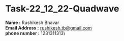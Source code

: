 # Task-22_12_22-Quadwave

**Name :** Rushikesh Bhavar \
**Email Address :** rushikesh.tb@gmail.com\
**phone number :** 1231311313\
